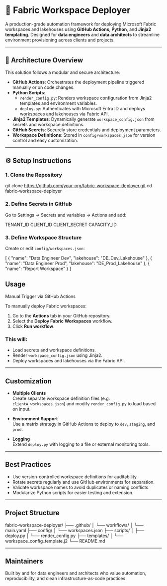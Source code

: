 # 🚀 Fabric Workspace Deployer

A production-grade automation framework for deploying Microsoft Fabric workspaces and lakehouses using **GitHub Actions**, **Python**, and **Jinja2 templating**. Designed for **data engineers** and **data architects** to streamline environment provisioning across clients and projects.

---

## 🧠 Architecture Overview

This solution follows a modular and secure architecture:

- **GitHub Actions**: Orchestrates the deployment pipeline triggered manually or on code changes.
- **Python Scripts**:
  - `render_config.py`: Renders workspace configuration from Jinja2 templates and environment variables.
  - `deploy.py`: Authenticates with Microsoft Entra ID and deploys workspaces and lakehouses via Fabric API.
- **Jinja2 Templates**: Dynamically generate `workspace_config.json` from secrets and workspace definitions.
- **GitHub Secrets**: Securely store credentials and deployment parameters.
- **Workspace Definitions**: Stored in `config/workspaces.json` for version control and easy customization.

---

## ⚙️ Setup Instructions

### 1. Clone the Repository
git clone https://github.com/your-org/fabric-workspace-deployer.git
cd fabric-workspace-deployer

### 2. Define Secrets in GitHub
Go to Settings → Secrets and variables → Actions and add:

TENANT_ID
CLIENT_ID
CLIENT_SECRET
CAPACITY_ID

### 3. Define Workspace Structure

Create or edit `config/workspaces.json`:


[
  {
    "name": "Data Engineer Dev",
    "lakehouse": "DE_Dev_Lakehouse"
  },
  {
    "name": "Data Engineer Prod",
    "lakehouse": "DE_Prod_Lakehouse"
  },
  {
    "name": "Report Workspace"
  }
]

## Usage

Manual Trigger via GitHub Actions

To manually deploy Fabric workspaces:

1. Go to the **Actions** tab in your GitHub repository.
2. Select the **Deploy Fabric Workspaces** workflow.
3. Click **Run workflow**.

### This will:

- Load secrets and workspace definitions.
- Render `workspace_config.json` using Jinja2.
- Deploy workspaces and lakehouses via the Fabric API.

---

## Customization

- **Multiple Clients**  
  Create separate workspace definition files (e.g. `clientA_workspaces.json`) and modify `render_config.py` to load based on input.

- **Environment Support**  
  Use a matrix strategy in GitHub Actions to deploy to `dev`, `staging`, and `prod`.

- **Logging**  
  Extend `deploy.py` with logging to a file or external monitoring tools.

---

## Best Practices

- Use version-controlled workspace definitions for auditability.
- Rotate secrets regularly and use GitHub environments for separation.
- Validate workspace names to avoid duplicates or naming conflicts.
- Modularize Python scripts for easier testing and extension.

---

## Project Structure

fabric-workspace-deployer/
├── .github/
│   └── workflows/
│       └── main.yaml
├── config/
│   └── workspaces.json
├── scripts/
│   ├── deploy.py
│   └── render_config.py
├── templates/
│   └── workspace_config_template.j2
└── README.md

---

## Maintainers

Built by and for data engineers and architects who value automation, reproducibility, and clean infrastructure-as-code practices.

